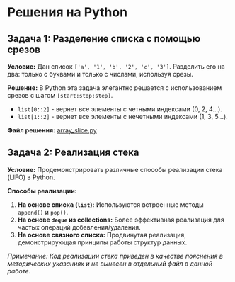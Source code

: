 # Решения на Python

## Задача 1: Разделение списка с помощью срезов

**Условие:** Дан список `['a', '1', 'b', '2', 'c', '3']`. Разделить его на два: только с буквами и только с числами, используя срезы.

**Решение:** В Python эта задача элегантно решается с использованием срезов с шагом `[start:stop:step]`.
*   `list[0::2]` - вернет все элементы с четными индексами (0, 2, 4...).
*   `list[1::2]` - вернет все элементы с нечетными индексами (1, 3, 5...).

**Файл решения:** [array_slice.py](./array_slice.py)

## Задача 2: Реализация стека

**Условие:** Продемонстрировать различные способы реализации стека (LIFO) в Python.

**Способы реализации:**
1.  **На основе списка (`list`):** Используются встроенные методы `append()` и `pop()`.
2.  **На основе `deque` из collections:** Более эффективная реализация для частых операций добавления/удаления.
3.  **На основе связного списка:** Продвинутая реализация, демонстрирующая принципы работы структур данных.

*Примечание: Код реализации стека приведен в качестве пояснения в методических указаниях и не вынесен в отдельный файл в данной работе.*
